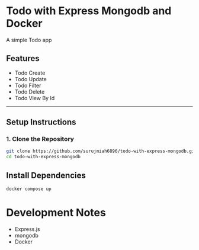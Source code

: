 # Todo with Express Mongodb and Docker
A simple Todo app 

## Features
- Todo Create
- Todo Update
- Todo Filter
- Todo Delete
- Todo View By Id

---

## Setup Instructions

### 1. Clone the Repository

```bash
git clone https://github.com/surujmiah6896/todo-with-express-mongodb.git
cd todo-with-express-mongodb
```


## Install Dependencies

```bash
docker compose up
```

# Development Notes
- Express.js
- mongodb
- Docker

